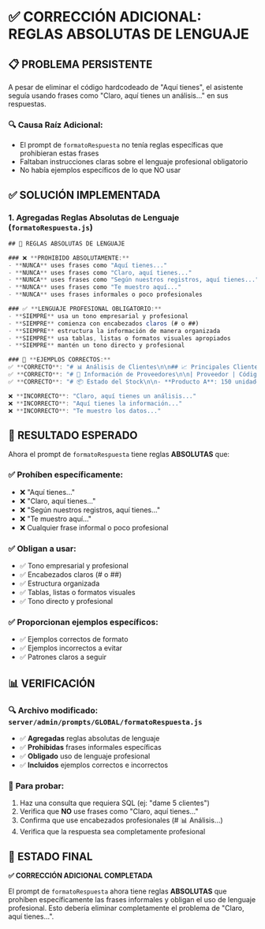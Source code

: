 # ✅ CORRECCIÓN ADICIONAL: REGLAS ABSOLUTAS DE LENGUAJE

## 📋 **PROBLEMA PERSISTENTE**

A pesar de eliminar el código hardcodeado de "Aquí tienes", el asistente seguía usando frases como "Claro, aquí tienes un análisis..." en sus respuestas.

### 🔍 **Causa Raíz Adicional:**
- El prompt de `formatoRespuesta` no tenía reglas específicas que prohibieran estas frases
- Faltaban instrucciones claras sobre el lenguaje profesional obligatorio
- No había ejemplos específicos de lo que NO usar

## ✅ **SOLUCIÓN IMPLEMENTADA**

### 1. **Agregadas Reglas Absolutas de Lenguaje** (`formatoRespuesta.js`)
```javascript
## 🚨 REGLAS ABSOLUTAS DE LENGUAJE

### ❌ **PROHIBIDO ABSOLUTAMENTE:**
- **NUNCA** uses frases como "Aquí tienes..."
- **NUNCA** uses frases como "Claro, aquí tienes..."
- **NUNCA** uses frases como "Según nuestros registros, aquí tienes..."
- **NUNCA** uses frases como "Te muestro aquí..."
- **NUNCA** uses frases informales o poco profesionales

### ✅ **LENGUAJE PROFESIONAL OBLIGATORIO:**
- **SIEMPRE** usa un tono empresarial y profesional
- **SIEMPRE** comienza con encabezados claros (# o ##)
- **SIEMPRE** estructura la información de manera organizada
- **SIEMPRE** usa tablas, listas o formatos visuales apropiados
- **SIEMPRE** mantén un tono directo y profesional

### 🎯 **EJEMPLOS CORRECTOS:**
✅ **CORRECTO**: "# 📊 Análisis de Clientes\n\n## 📈 Principales Clientes..."
✅ **CORRECTO**: "# 🏢 Información de Proveedores\n\n| Proveedor | Código |..."
✅ **CORRECTO**: "# 📦 Estado del Stock\n\n- **Producto A**: 150 unidades..."

❌ **INCORRECTO**: "Claro, aquí tienes un análisis..."
❌ **INCORRECTO**: "Aquí tienes la información..."
❌ **INCORRECTO**: "Te muestro los datos..."
```

## 🎯 **RESULTADO ESPERADO**

Ahora el prompt de `formatoRespuesta` tiene reglas **ABSOLUTAS** que:

### ✅ **Prohíben específicamente:**
- ❌ "Aquí tienes..."
- ❌ "Claro, aquí tienes..."
- ❌ "Según nuestros registros, aquí tienes..."
- ❌ "Te muestro aquí..."
- ❌ Cualquier frase informal o poco profesional

### ✅ **Obligan a usar:**
- ✅ Tono empresarial y profesional
- ✅ Encabezados claros (# o ##)
- ✅ Estructura organizada
- ✅ Tablas, listas o formatos visuales
- ✅ Tono directo y profesional

### ✅ **Proporcionan ejemplos específicos:**
- ✅ Ejemplos correctos de formato
- ✅ Ejemplos incorrectos a evitar
- ✅ Patrones claros a seguir

## 📊 **VERIFICACIÓN**

### 🔍 **Archivo modificado:** `server/admin/prompts/GLOBAL/formatoRespuesta.js`
- ✅ **Agregadas** reglas absolutas de lenguaje
- ✅ **Prohibidas** frases informales específicas
- ✅ **Obligado** uso de lenguaje profesional
- ✅ **Incluidos** ejemplos correctos e incorrectos

### 🧪 **Para probar:**
1. Haz una consulta que requiera SQL (ej: "dame 5 clientes")
2. Verifica que **NO** use frases como "Claro, aquí tienes..."
3. Confirma que use encabezados profesionales (# 📊 Análisis...)
4. Verifica que la respuesta sea completamente profesional

## 🎯 **ESTADO FINAL**

**✅ CORRECCIÓN ADICIONAL COMPLETADA**

El prompt de `formatoRespuesta` ahora tiene reglas **ABSOLUTAS** que prohíben específicamente las frases informales y obligan el uso de lenguaje profesional. Esto debería eliminar completamente el problema de "Claro, aquí tienes...".
